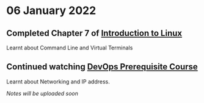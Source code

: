 # 06 January 2022

## Completed Chapter 7 of [Introduction to Linux](https://www.edx.org/course/introduction-to-linux)
Learnt about Command Line and Virtual Terminals

## Continued watching [DevOps Prerequisite Course](https://www.youtube.com/watch?v=Wvf0mBNGjXY) 
Learnt about Networking and IP address.

_Notes will be uploaded soon_
